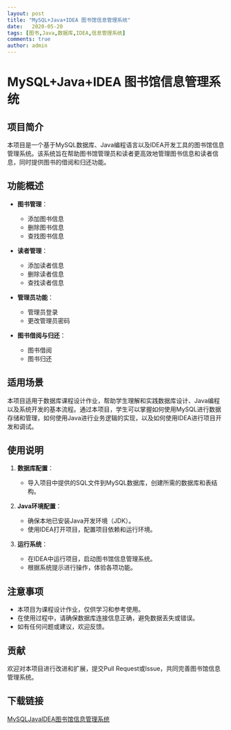 ```yaml
---
layout: post
title: "MySQL+Java+IDEA 图书馆信息管理系统"
date:   2020-05-20
tags: [图书,Java,数据库,IDEA,信息管理系统]
comments: true
author: admin
---
```

# MySQL+Java+IDEA 图书馆信息管理系统

## 项目简介

本项目是一个基于MySQL数据库、Java编程语言以及IDEA开发工具的图书馆信息管理系统。该系统旨在帮助图书馆管理员和读者更高效地管理图书信息和读者信息，同时提供图书的借阅和归还功能。

## 功能概述

- **图书管理**：
  - 添加图书信息
  - 删除图书信息
  - 查找图书信息

- **读者管理**：
  - 添加读者信息
  - 删除读者信息
  - 查找读者信息

- **管理员功能**：
  - 管理员登录
  - 更改管理员密码

- **图书借阅与归还**：
  - 图书借阅
  - 图书归还

## 适用场景

本项目适用于数据库课程设计作业，帮助学生理解和实践数据库设计、Java编程以及系统开发的基本流程。通过本项目，学生可以掌握如何使用MySQL进行数据存储和管理，如何使用Java进行业务逻辑的实现，以及如何使用IDEA进行项目开发和调试。

## 使用说明

1. **数据库配置**：
   - 导入项目中提供的SQL文件到MySQL数据库，创建所需的数据库和表结构。

2. **Java环境配置**：
   - 确保本地已安装Java开发环境（JDK）。
   - 使用IDEA打开项目，配置项目依赖和运行环境。

3. **运行系统**：
   - 在IDEA中运行项目，启动图书馆信息管理系统。
   - 根据系统提示进行操作，体验各项功能。

## 注意事项

- 本项目为课程设计作业，仅供学习和参考使用。
- 在使用过程中，请确保数据库连接信息正确，避免数据丢失或错误。
- 如有任何问题或建议，欢迎反馈。

## 贡献

欢迎对本项目进行改进和扩展，提交Pull Request或Issue，共同完善图书馆信息管理系统。

## 下载链接

[MySQLJavaIDEA图书馆信息管理系统](https://pan.quark.cn/s/d9583005df3c)